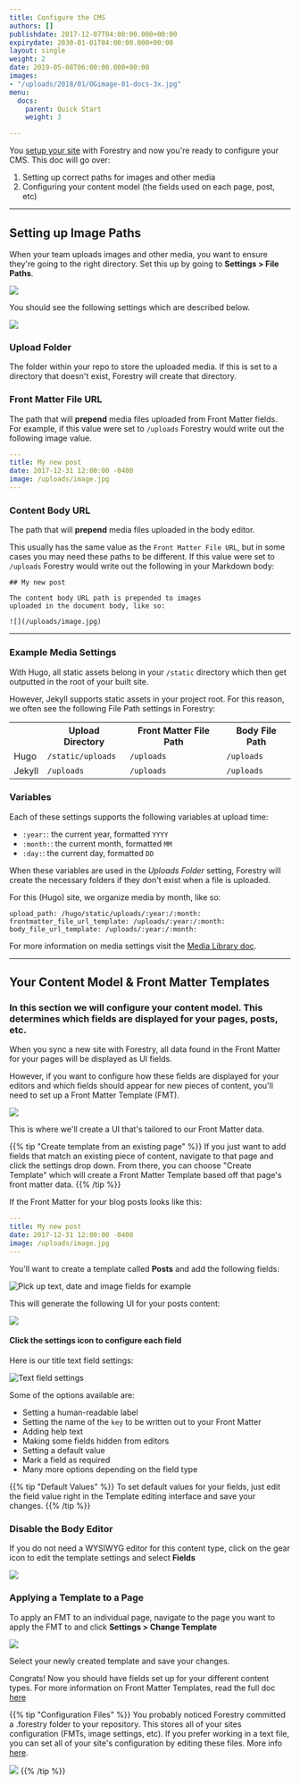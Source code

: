 ```yaml
---
title: Configure the CMS
authors: []
publishdate: 2017-12-07T04:00:00.000+00:00
expirydate: 2030-01-01T04:00:00.000+00:00
layout: single
weight: 2
date: 2019-05-08T06:00:00.000+00:00
images:
- "/uploads/2018/01/OGimage-01-docs-3x.jpg"
menu:
  docs:
    parent: Quick Start
    weight: 3

---
```

You [setup your site](/docs/quickstart/setup-site/ "Setup Your Site") with Forestry and now you're ready to configure your CMS.  This doc will go over:

1. Setting up correct paths for images and other media
2. Configuring your content model (the fields used on each page, post, etc)

***

## Setting up Image Paths

When your team uploads images and other media, you want to ensure they're going to the right directory. Set this up by going to **Settings > File Paths**.

![](/uploads/2018/01/settings.png)

You should see the following settings which are described below.

![](/uploads/2019/02/file-paths.png)

### Upload Folder

The folder within your repo to store the uploaded media. If this is set to a directory that doesn't exist, Forestry will create that directory.

### Front Matter File URL

The path that will **prepend** media files uploaded from Front Matter fields. For example, if this value were set to `/uploads` Forestry would write out the following image value.

```yaml
---
title: My new post
date: 2017-12-31 12:00:00 -0400
image: /uploads/image.jpg
---
```

### Content Body URL

The path that will **prepend** media files uploaded in the body editor.

This usually has the same value as the `Front Matter File URL`, but in some cases you may need these paths to be different. If this value were set to `/uploads` Forestry would write out the following in your Markdown body:

    ## My new post
    
    The content body URL path is prepended to images
    uploaded in the document body, like so:
    
    ![](/uploads/image.jpg)

***

### Example Media Settings

With Hugo, all static assets belong in your `/static` directory which then get outputted in the root of your built site.

However, Jekyll supports static assets in your project root.  For this reason, we often see the following File Path settings in Forestry:

<table>
<tr>
<th></th>
<th>Upload Directory</th>
<th>Front Matter File Path</th>
<th>Body File Path</th>
</tr>
<tr>
<td>Hugo</td>
<td><code>/static/uploads</code></td>
<td><code>/uploads</code></td>
<td><code>/uploads</code></td>
</tr>
<tr>
<td>Jekyll</td>
<td><code>/uploads</code></td>
<td><code>/uploads</code></td>
<td><code>/uploads</code></td>
</tr>
</table>

### Variables

Each of these settings supports the following variables at upload time:

* `:year:`: the current year, formatted `YYYY`
* `:month:`: the current month, formatted `MM`
* `:day:`: the current day, formatted `DD`

When these variables are used in the _Uploads Folder_ setting, Forestry will create the necessary folders if they don't exist when a file is uploaded.

For this (Hugo) site, we organize media by month, like so:

    upload_path: /hugo/static/uploads/:year:/:month:
    frontmatter_file_url_template: /uploads/:year:/:month:
    body_file_url_template: /uploads/:year:/:month:

For more information on media settings visit the [Media Library doc](/docs/editing/media-library/#configuring-the-media-library).

***

## Your Content Model & Front Matter Templates

### In this section we will configure your content model. This determines which fields are displayed for your pages, posts, etc.

When you sync a new site with Forestry, all data found in the Front Matter for your pages will be displayed as UI fields.

However, if you want to configure how these fields are displayed for your editors and which fields should appear for new pieces of content, you'll need to set up a Front Matter Template (FMT).

![](/uploads/2018/01/front-matter-templates.png)

This is where we'll create a UI that's tailored to our Front Matter data.

{{% tip "Create template from an existing page" %}}
If you just want to add fields that match an existing piece of content, navigate to that page and click the settings drop down. From there, you can choose "Create Template" which will create a Front Matter Template based off that page's front matter data.
{{% /tip %}}

If the Front Matter for your blog posts looks like this:

```yaml
---
title: My new post
date: 2017-12-31 12:00:00 -0400
image: /uploads/image.jpg
---
```

You'll want to create a template called **Posts** and add the following fields:

![](/uploads/2019/05/field-types-example.png "Pick up text, date and image fields for example")

This will generate the following UI for your posts content:

![](/uploads/2019/05/fields-example.png)

#### Click the settings icon to configure each field

Here is our title text field settings:

![Text field settings](/uploads/2019/05/text-field-settings.png "Text field settings")

Some of the options available are:

* Setting a human-readable label
* Setting the name of the `key` to be written out to your Front Matter
* Adding help text
* Making some fields hidden from editors
* Setting a default value
* Mark a field as required
* Many more options depending on the field type

{{% tip "Default Values" %}}
To set default values for your fields, just edit the field value right in the Template editing interface and save your changes.
{{% /tip %}}

### Disable the Body Editor

If you do not need a WYSIWYG editor for this content type, click on the gear icon to edit the template settings and select **Fields**

![](/uploads/2019/05/template-settings-no-body.png)

### Applying a Template to a Page

To apply an FMT to an individual page, navigate to the page you want to apply the FMT to and click **Settings > Change Template**

![](/uploads/2018/01/change-template.png)

Select your newly created template and save your changes.

Congrats! Now you should have fields set up for your different content types. For more information on Front Matter Templates, read the full doc [here](/docs/settings/front-matter-templates/)

{{% tip "Configuration Files" %}}
You probably noticed Forestry committed a .forestry folder to your repository. This stores all of your sites configuration (FMTs, image settings, etc). If you prefer working in a text file, you can set all of your site's configuration by editing these files. More info [here](/docs/settings/config-files/).

![](/uploads/2018/01/configuration-files.png)
{{% /tip %}}

<!--

## Invite Collaborators

## Configure Deployment -->